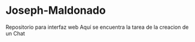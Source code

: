 # Joseph-Maldonado
Repositorio para interfaz web
Aquí se encuentra la tarea de la creacion de un Chat 
